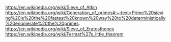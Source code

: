 https://en.wikipedia.org/wiki/Sieve_of_Atkin
https://en.wikipedia.org/wiki/Generation_of_primes#:~:text=Prime%20sieving%20is%20the%20fastest%20known%20way%20to%20deterministically%20enumerate%20the%20primes.
https://en.wikipedia.org/wiki/Sieve_of_Eratosthenes
https://en.wikipedia.org/wiki/Fermat%27s_little_theorem
